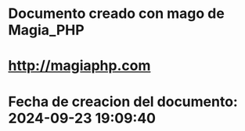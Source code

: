 # 
# Documento creado con mago de Magia_PHP 
# http://magiaphp.com 
# Fecha de creacion del documento: 2024-09-23 19:09:40 
